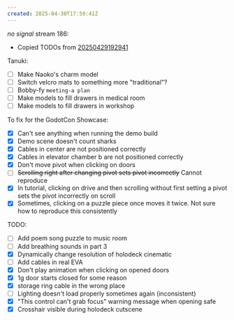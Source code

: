 ```yaml
---
created: 2025-04-30T17:59:41Z
---
```


_no signal_ stream 186:
- Copied TODOs from [20250429192941](20250429192941.md)

Tanuki:
- [ ] Make Naoko's charm model
- [ ] Switch velcro mats to something more "traditional"?
- [ ] Bobby-fy `meeting-a plan`
- [ ] Make models to fill drawers in medical room
- [ ] Make models to fill drawers in workshop

To fix for the GodotCon Showcase:
- [x] Can't see anything when running the demo build
- [x] Demo scene doesn't count sharks
- [x] Cables in center are not positioned correctly
- [x] Cables in elevator chamber b are not positioned correctly
- [x] Don't move pivot when clicking on doors
- [ ] ~~Scrolling right after changing pivot sets pivot incorrectly~~ Cannot reproduce
- [x] In tutorial, clicking on drive and then scrolling without first setting a pivot sets the pivot incorrectly on scroll
- [x] Sometimes, clicking on a puzzle piece once moves it twice. Not sure how to reproduce this consistently

TODO:
- [ ] Add poem song puzzle to music room
- [ ] Add breathing sounds in part 3
- [x] Dynamically change resolution of holodeck cinematic
- [ ] Add cables in real EVA
- [x] Don't play animation when clicking on opened doors
- [x] 1g door starts closed for some reason
- [x] storage ring cable in the wrong place
- [ ] Lighting doesn't load properly sometimes again (inconsistent)
- [x] "This control can't grab focus" warning message when opening safe
- [x] Crosshair visible during holodeck cutscene
